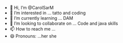 - 👋 Hi, I’m @CarolSarM
- 👀 I’m interested in ... tatto and coding
- 🌱 I’m currently learning ... DAM
- 💞️ I’m looking to collaborate on ... Code and java skills
- 📫 How to reach me ...
- 😄 Pronouns: ...her she

<!---
CarolSarM/CarolSarM is a ✨ special ✨ repository because its `README.md` (this file) appears on your GitHub profile.
You can click the Preview link to take a look at your changes.
--->
